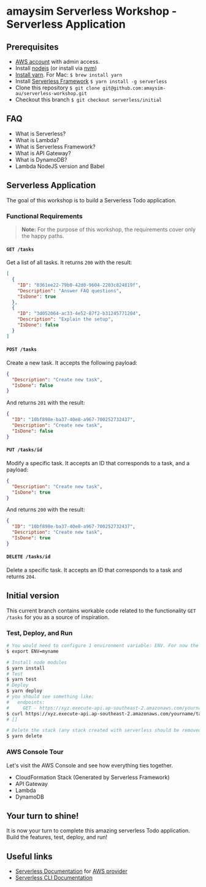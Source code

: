 # amaysim Serverless Workshop - Serverless Application

## Prerequisites

- [AWS account](https://aws.amazon.com/resources/create-account/) with admin access.
- Install [nodejs](https://nodejs.org/en/download/package-manager/) (or install via [nvm](https://github.com/creationix/nvm#installation))
- [Install yarn](https://yarnpkg.com/lang/en/docs/install/). For Mac: `$ brew install yarn`
- Install [Serverless Framework](https://serverless.com) `$ yarn install -g serverless`
- Clone this repository `$ git clone git@github.com:amaysim-au/serverless-workshop.git`
- Checkout this branch `$ git checkout serverless/initial`

## FAQ

- What is Serverless?
- What is Lambda?
- What is Serverless Framework?
- What is API Gateway?
- What is DynamoDB?
- Lambda NodeJS version and Babel

## Serverless Application

The goal of this workshop is to build a Serverless Todo application.

### Functional Requirements

> **Note:** For the purpose of this workshop, the requirements cover only the happy paths.

#### `GET /tasks`

Get a list of all tasks. It returns `200` with the result:

```json
[
  {
    "ID": "0361ee22-79b0-42d0-9604-2203c824819f",
    "Description": "Answer FAQ questions",
    "IsDone": true
  },
  {
    "ID": "3d052064-ac33-4e52-87f2-b31245771204",
    "Description": "Explain the setup",
    "IsDone": false
  }
]
```

#### `POST /tasks`

Create a new task. It accepts the following payload:

```json
{
  "Description": "Create new task",
  "IsDone": false
}
```

And returns `201` with the result:

```json
{
  "ID": "10bf898e-ba37-40e8-a967-700252732437",
  "Description": "Create new task",
  "IsDone": false
}
```

#### `PUT /tasks/id`

Modify a specific task. It accepts an ID that corresponds to a task, and a payload:

```json
{
  "Description": "Create new task",
  "IsDone": true
}
```

And returns `200` with the result:

```json
{
  "ID": "10bf898e-ba37-40e8-a967-700252732437",
  "Description": "Create new task",
  "IsDone": true
}
```

#### `DELETE /tasks/id`

Delete a specific task. It accepts an ID that corresponds to a task and returns `204`.

## Initial version

This current branch contains workable code related to the functionality `GET /tasks` for you as a source of inspiration.

### Test, Deploy, and Run

```bash
# You would need to configure 1 environment variable: ENV. For now the value would be your name.
$ export ENV=myname

# Install node modules
$ yarn install
# Test
$ yarn test
# Deploy
$ yarn deploy
# you should see something like:
#   endpoints:
#     GET - https://xyz.execute-api.ap-southeast-2.amazonaws.com/yourname/tasks
$ curl https://xyz.execute-api.ap-southeast-2.amazonaws.com/yourname/tasks
# []

# Delete the stack (any stack created with serverless should be removed with serverless)
$ yarn delete
```

### AWS Console Tour

Let's visit the AWS Console and see how everything ties together.

- CloudFormation Stack (Generated by Serverless Framework)
- API Gateway
- Lambda
- DynamoDB

## Your turn to shine!

It is now your turn to complete this amazing serverless Todo application. Build the features, test, deploy, and run!

## Useful links

- [Serverless Documentation](https://serverless.com/framework/docs/) for [AWS provider](https://serverless.com/framework/docs/providers/aws/)
- [Serverless CLI Documentation](https://serverless.com/framework/docs/providers/aws/cli-reference/)
